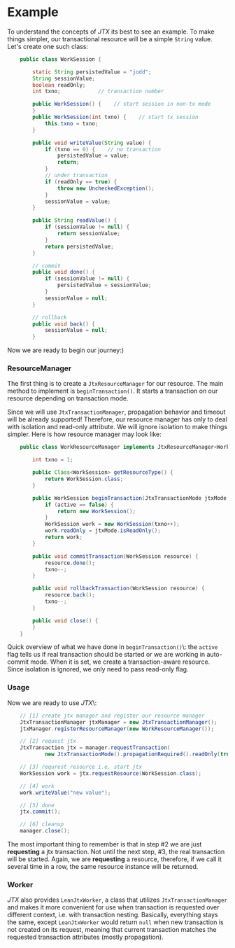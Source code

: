 # Example

To understand the concepts of _JTX_ its best to see an example. To make things simpler, our transactional resource will be a simple `String` value. Let's create one such class:

```java
    public class WorkSession {

        static String persistedValue = "jodd";
        String sessionValue;
        boolean readOnly;
        int txno;            // transaction number

        public WorkSession() {    // start session in non-tx mode
        }
        public WorkSession(int txno) {    // start tx session
            this.txno = txno;
        }

        public void writeValue(String value) {
            if (txno == 0) {    // no transaction
                persistedValue = value;
                return;
            }
            // under transaction
            if (readOnly == true) {
                throw new UncheckedException();
            }
            sessionValue = value;
        }

        public String readValue() {
            if (sessionValue != null) {
                return sessionValue;
            }
            return persistedValue;
        }

        // commit
        public void done() {
            if (sessionValue != null) {
                persistedValue = sessionValue;
            }
            sessionValue = null;
        }

        // rollback
        public void back() {
            sessionValue = null;
        }
```

Now we are ready to begin our journey:)

### ResourceManager

The first thing is to create a `JtxResourceManager` for our resource. The main method to implement is `beginTransaction()`. It starts a transaction on our resource depending on transaction mode.

Since we will use `JtxTransactionManager`, propagation behavior and timeout will be already supported! Therefore, our resource manager has only to deal with isolation and read-only attribute. We will ignore isolation to make things simpler. Here is how resource manager may look like:

```java
    public class WorkResourceManager implements JtxResourceManager<WorkSession> {

        int txno = 1;

        public Class<WorkSession> getResourceType() {
            return WorkSession.class;
        }

        public WorkSession beginTransaction(JtxTransactionMode jtxMode, boolean active) {
            if (active == false) {
                return new WorkSession();
            }
            WorkSession work = new WorkSession(txno++);
            work.readOnly = jtxMode.isReadOnly();
            return work;
        }

        public void commitTransaction(WorkSession resource) {
            resource.done();
            txno--;
        }

        public void rollbackTransaction(WorkSession resource) {
            resource.back();
            txno--;
        }

        public void close() {
        }
    }
```

Quick overview of what we have done in `beginTransaction()`\\: the `active` flag tells us if real transaction should be started or we are working in auto-commit mode. When it is set, we create a transaction-aware resource. Since isolation is ignored, we only need to pass read-only flag.

### Usage

Now we are ready to use _JTX_\\:

```java
    // [1] create jtx manager and register our resource manager
    JtxTransactionManager jtxManager = new JtxTransactionManager();
    jtxManager.registerResourceManager(new WorkResourceManager());

    // [2] request jtx
    JtxTransaction jtx = manager.requestTransaction(
            new JtxTransactionMode().propagationRequired().readOnly(true));

    // [3] requrest resource i.e. start jtx
    WorkSession work = jtx.requestResource(WorkSession.class);

    // [4] work
    work.writeValue("new value");

    // [5] done
    jtx.commit();

    // [6] cleanup
    manager.close();
```

The most important thing to remember is that in step #2 we are just **requesting** a jtx transaction. Not until the next step, #3, the real transaction will be started. Again, we are **requesting** a resource, therefore, if we call it several time in a row, the same resource instance will be returned.

### Worker

_JTX_ also provides `LeanJtxWorker`, a class that utilizes `JtxTransactionManager` and makes it more convenient for use when transaction is requested over different context, i.e. with transaction nesting. Basically, everything stays the same, except `LeanJtxWorker` would return `null` when new transaction is not created on its request, meaning that current transaction matches the requested transaction attributes (mostly propagation).
